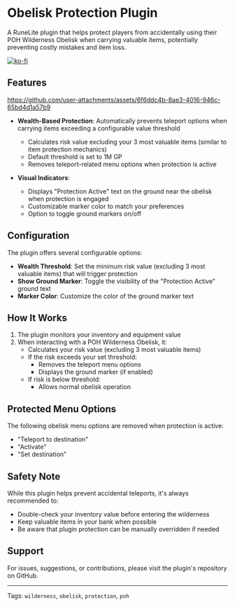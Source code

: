 # Obelisk Protection Plugin

A RuneLite plugin that helps protect players from accidentally using their POH Wilderness Obelisk when carrying valuable items, potentially preventing costly mistakes and item loss.

[![ko-fi](https://ko-fi.com/img/githubbutton_sm.svg)](https://ko-fi.com/car_role)

## Features


https://github.com/user-attachments/assets/6f6ddc4b-8ae3-4016-946c-65bd4d1a57b9


- **Wealth-Based Protection**: Automatically prevents teleport options when carrying items exceeding a configurable value threshold
  - Calculates risk value excluding your 3 most valuable items (similar to item protection mechanics)
  - Default threshold is set to 1M GP
  - Removes teleport-related menu options when protection is active

- **Visual Indicators**: 
  - Displays "Protection Active" text on the ground near the obelisk when protection is engaged
  - Customizable marker color to match your preferences
  - Option to toggle ground markers on/off

## Configuration

The plugin offers several configurable options:

- **Wealth Threshold**: Set the minimum risk value (excluding 3 most valuable items) that will trigger protection
- **Show Ground Marker**: Toggle the visibility of the "Protection Active" ground text
- **Marker Color**: Customize the color of the ground marker text

## How It Works

1. The plugin monitors your inventory and equipment value
2. When interacting with a POH Wilderness Obelisk, it:
   - Calculates your risk value (excluding 3 most valuable items)
   - If the risk exceeds your set threshold:
     - Removes the teleport menu options
     - Displays the ground marker (if enabled)
   - If risk is below threshold:
     - Allows normal obelisk operation

## Protected Menu Options

The following obelisk menu options are removed when protection is active:
- "Teleport to destination"
- "Activate"
- "Set destination"

## Safety Note

While this plugin helps prevent accidental teleports, it's always recommended to:
- Double-check your inventory value before entering the wilderness
- Keep valuable items in your bank when possible
- Be aware that plugin protection can be manually overridden if needed

## Support

For issues, suggestions, or contributions, please visit the plugin's repository on GitHub.

---

Tags: `wilderness`, `obelisk`, `protection`, `poh`
